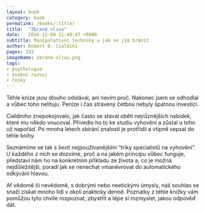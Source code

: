 ```yaml
---
layout: book
category: book
permalink: /books/:title/
title:  "Zbraně vlivu"
date:   2016-12-09 11:49:47 +0800
subtitle: Manipulativní techniky a jak se jim bránit
author: Robert B. Cialdini
pages: 332
imageName: zbrane-vlivu.png
tags:
- psychologie
- osobní rozvoj
- česky
---
```

Téhle knize jsou dlouho odolával, ani nevím proč. Nakonec jsem se odhodlal a vůbec toho nelituju. Peníze i čas strávený četbou nebyly špatnou investicí.

Cialdiniho znepokojovalo, jak často se stával obětí nejrůznějších nabídek, které mu někdo vnucoval. Přivedlo ho to ke studiu vyhovění a zůstal u toho už napořád. Po mnoha letech sbírání znalostí je protřídil a vtipně sepsal do téhle knihy.

Seznámíme se tak s šesti nejpoužívanějšími “triky specialistů na vyhovění”. U každého z nich se dozvíme, proč a na jakém principu vůbec funguje, představí nám ho na konkrétním příkladu ze života a, co je možná nejdůležitější, poradí jak se nenechat vmanévrovat do automatického odkývání hlavou.

Ať vědomě či nevědomě, s dobrými nebo neetickými úmysly, náš souhlas se snaží získat mnoho lidí v okolí prakticky denně. Poznatky z téhle knížky vám pomůžou tyto chvíle rozpoznat, zbystřit a lépe si rozmyslet, jakou odpověď dát.
